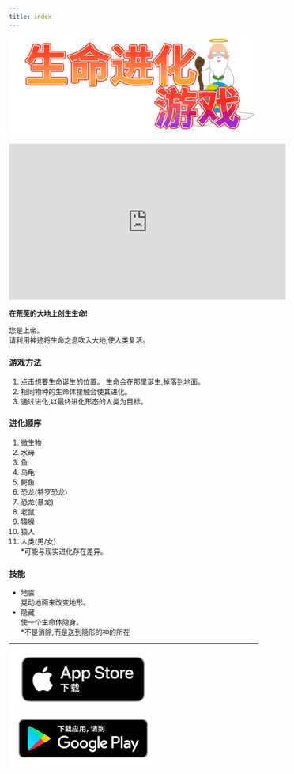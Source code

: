 ```yaml
---
title: index
---
```


![top banner](img_app_logo.cn.png)

<iframe width="560" height="315" src="https://www.youtube.com/embed/-WFdphsV4eU?si=22VyHrrVJSJ6eDws" title="YouTube video player" frameborder="0" allow="accelerometer; autoplay; clipboard-write; encrypted-media; gyroscope; picture-in-picture; web-share" allowfullscreen></iframe>

<b>在荒芜的大地上创生生命!</b>

您是上帝。<br>
请利用神迹将生命之息吹入大地,使人类复活。

### 游戏方法

1. 点击想要生命诞生的位置。
    生命会在那里诞生,掉落到地面。
2. 相同物种的生命体接触会使其进化。
3. 通过进化,以最终进化形态的人类为目标。

### 进化顺序

1. 微生物
2. 水母
3. 鱼
4. 乌龟
5. 鳄鱼
6. 恐龙(特罗恐龙)
7. 恐龙(暴龙)
8. 老鼠
9. 猿猴
10. 猿人
11. 人类(男/女)<br>*可能与现实进化存在差异。

### 技能
- 地震<br>晃动地面来改变地形。
- 隐藏<br>使一个生命体隐身。<br>*不是消除,而是送到隐形的神的所在

-------

[![App store link](img_appstore_banner.zh.png#imgleft)](https://itunes.apple.com/cn/app/id6474465983?mt=8)[![Google Play link](img_google-play-badge.zh.png#imgleft)](https://play.google.com/store/apps/details?id=jp.hyoromo.lifeevolve)
<div class="clear clear_box"></div>